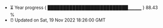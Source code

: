 - ⏳ Year progress { ██████████████████████████▁▁▁▁ } 88.43 %
- ⏰ Updated on Sat, 19 Nov 2022 18:26:00 GMT

